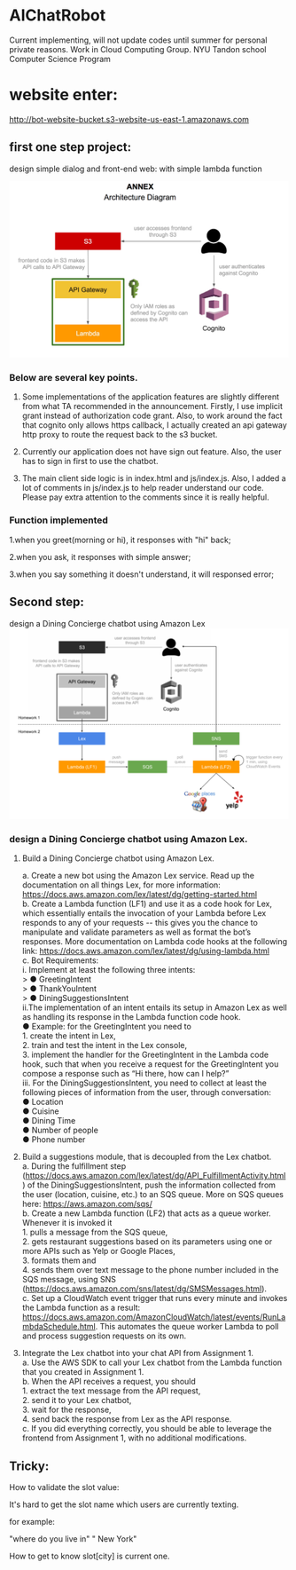 # AIChatRobot
Current implementing, will not update codes until summer for personal private reasons.
Work in Cloud Computing Group.
NYU Tandon school Computer Science Program


# website enter:
http://bot-website-bucket.s3-website-us-east-1.amazonaws.com


## first one step project:
design simple dialog and front-end web:
with simple lambda function

![](img/image1.png)

### Below are several key points. 
1. Some implementations of the application features are slightly different from what TA recommended in the announcement. Firstly, I use implicit grant instead of authorization code grant. Also, to work around the fact that cognito only allows https callback, I actually created an api gateway http proxy to route the request back to the s3 bucket. 

2. Currently our application does not have sign out feature. Also, the user has to sign in first to use the chatbot.

3. The main client side logic is in index.html and js/index.js. Also, I added a lot of comments in js/index.js to help reader understand our code. Please pay extra attention to the comments since it is really helpful. 
### Function implemented
1.when you greet(morning or hi), it responses with "hi" back;

2.when you ask, it responses with simple answer;

3.when you say something it doesn't understand, it will responsed error;


## Second step:
design a Dining Concierge chatbot using Amazon Lex  
![](img/image2.png)
### design a Dining Concierge chatbot using Amazon Lex. 
1.	Build a Dining Concierge chatbot using Amazon Lex.  

	a.	Create a new bot using the Amazon Lex service. Read up the documentation on all things Lex, for more information: https://docs.aws.amazon.com/lex/latest/dg/getting-started.html  
	b.	Create a Lambda function (LF1) and use it as a code hook for Lex, which essentially entails the invocation of your Lambda before Lex responds to any of your requests -- this gives you the chance to manipulate and validate parameters as well as format the bot’s responses. More documentation on Lambda code hooks at the following link: https://docs.aws.amazon.com/lex/latest/dg/using-lambda.html  
	c.	Bot Requirements:  
		i.	Implement at least the following three intents:  
		> ●	GreetingIntent  
		> ●	ThankYouIntent  
		> ●	DiningSuggestionsIntent  
		ii.The implementation of an intent entails its setup in Amazon Lex as well as handling its response in the Lambda function code hook.  
		●	Example: for the GreetingIntent you need to   
			1. create the intent in Lex,  
			2. train and test the intent in the Lex console,   
			3. implement the handler for the GreetingIntent in the Lambda code hook, such that when you receive a request for the GreetingIntent you compose a response such as “Hi there, how can I help?”  
		iii.	For the DiningSuggestionsIntent, you need to collect at least the following pieces of information from the user, through conversation:  
		●	Location  
		●	Cuisine  
		●	Dining Time  
		●	Number of people  
		●	Phone number  
2.	Build a suggestions module, that is decoupled from the Lex chatbot.  
	a.	During the fulfillment step (https://docs.aws.amazon.com/lex/latest/dg/API_FulfillmentActivity.html) of the DiningSuggestionsIntent, push the information collected from the user (location, cuisine, etc.) to an SQS queue. More on SQS queues here: https://aws.amazon.com/sqs/  
	b.	Create a new Lambda function (LF2) that acts as a queue worker. Whenever it is invoked it   
		1. pulls a message from the SQS queue,  
		2. gets restaurant suggestions based on its parameters using one or more APIs such as Yelp or Google Places,   
		3. formats them and   
		4. sends them over text message to the phone number included in the SQS message, using SNS (https://docs.aws.amazon.com/sns/latest/dg/SMSMessages.html).  
	c.	Set up a CloudWatch event trigger that runs every minute and invokes the Lambda function as a result: https://docs.aws.amazon.com/AmazonCloudWatch/latest/events/RunLambdaSchedule.html. This automates the queue worker Lambda to poll and process suggestion requests on its own.  
3.	Integrate the Lex chatbot into your chat API from Assignment 1.  
	a.	Use the AWS SDK to call your Lex chatbot from the Lambda function that you created in Assignment 1.  
	b.	When the API receives a request, you should   
		1. extract the text message from the API request,  
		2. send it to your Lex chatbot,   
		3. wait for the response,  
		4. send back the response from Lex as the API response.  
	c.	If you did everything correctly, you should be able to leverage the frontend from Assignment 1, with no additional modifications.  
	
## Tricky:

How to validate the slot value:

It's hard to get the slot name which users are currently texting.

for example:

"where do you live in" " New York"

How to get to know slot[city] is current one.
	




